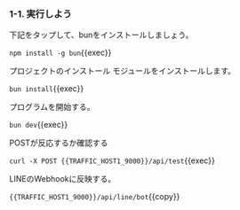 ### 1-1. 実行しよう
下記をタップして、bunをインストールしましょう。

`npm install -g bun`{{exec}}

プロジェクトのインストール
モジュールをインストールします。

`bun install`{{exec}}

プログラムを開始する。

`bun dev`{{exec}}

POSTが反応するか確認する

`curl -X POST {{TRAFFIC_HOST1_9000}}/api/test`{{exec}}

LINEのWebhookに反映する。

`{{TRAFFIC_HOST1_9000}}/api/line/bot`{{copy}}
